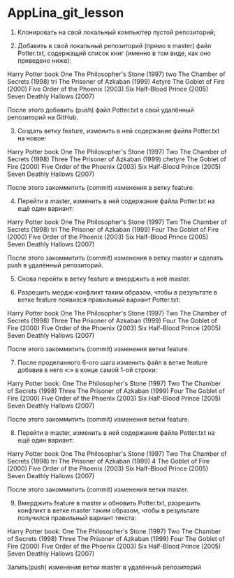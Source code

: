 # AppLina_git_lesson

1. Клонировать на свой локальный компьютер пустой репозиторий;

2. Добавить в свой локальный репозиторий (прямо в master) файл Potter.txt, содержащий список книг (именно в том виде, как оно приведено ниже):

Harry Potter book
One The Philosopher's Stone (1997)
two The Chamber of Secrets (1998)
tri The Prisoner of Azkaban (1999)
4etyre The Goblet of Fire (2000)
Five Order of the Phoenix (2003)
Six Half-Blood Prince (2005)
Seven Deathly Hallows (2007)

После этого добавить (push) файл Potter.txt в свой удалённый репозиторий на GitHub.

3. Создать ветку feature, изменить в ней содержание файла Potter.txt на новое:

Harry Potter book
One The Philosopher's Stone (1997)
Two The Chamber of Secrets (1998)
Three The Prisoner of Azkaban (1999)
chetyre The Goblet of Fire (2000)
Five Order of the Phoenix (2003)
Six Half-Blood Prince (2005)
Seven Deathly Hallows (2007)

После этого закоммитить (commit) изменения в ветку feature.

4. Перейти в master, изменить в ней содержание файла Potter.txt на ещё один вариант:

Harry Potter book
One The Philosopher's Stone (1997)
Two The Chamber of Secrets (1998)
tri The Prisoner of Azkaban (1999)
Four The Goblet of Fire (2000)
Five Order of the Phoenix (2003)
Six Half-Blood Prince (2005)
Seven Deathly Hallows (2007)

После этого закоммитить (commit) изменения в ветку master и сделать push в удалённый репозиторий.

5. Снова перейти в ветку feature и вмерджить в неё master.

6. Разрешить мердж-конфликт таким образом, чтобы в результате в ветке feature появился правильный вариант Potter.txt:

Harry Potter book
One The Philosopher's Stone (1997)
Two The Chamber of Secrets (1998)
Three The Prisoner of Azkaban (1999)
Four The Goblet of Fire (2000)
Five Order of the Phoenix (2003)
Six Half-Blood Prince (2005)
Seven Deathly Hallows (2007)

После этого закоммитить (commit) изменения ветки feature.

7. После проделанного 6-ого шага изменить файл в ветке feature добавив в него «:» в конце самой 1-ой строки:

Harry Potter book:
One The Philosopher's Stone (1997)
Two The Chamber of Secrets (1998)
Three The Prisoner of Azkaban (1999)
Four The Goblet of Fire (2000)
Five Order of the Phoenix (2003)
Six Half-Blood Prince (2005)
Seven Deathly Hallows (2007)

После этого закоммитить (commit) изменения ветки feature.

8. Перейти в master, изменить в ней содержание файла Potter.txt на ещё один вариант:

Harry Potter book
One The Philosopher's Stone (1997)
Two The Chamber of Secrets (1998)
tri The Prisoner of Azkaban (1999)
4 The Goblet of Fire (2000)
Five Order of the Phoenix (2003)
Six Half-Blood Prince (2005)
Seven Deathly Hallows (2007)

После этого закоммитить (commit) изменения ветки master.

9. Вмерджить feature в master и обновить Potter.txt, разрешить конфликт в ветке master таким образом, чтобы в результате получился правильный вариант текста:

Harry Potter book:
One The Philosopher's Stone (1997)
Two The Chamber of Secrets (1998)
Three The Prisoner of Azkaban (1999)
Four The Goblet of Fire (2000)
Five Order of the Phoenix (2003)
Six Half-Blood Prince (2005)
Seven Deathly Hallows (2007)

Залить(push) изменения ветки master в удалённый репозиторий